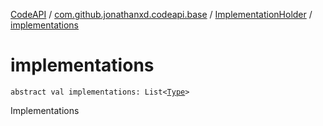[CodeAPI](../../index.md) / [com.github.jonathanxd.codeapi.base](../index.md) / [ImplementationHolder](index.md) / [implementations](.)

# implementations

`abstract val implementations: List<`[`Type`](http://docs.oracle.com/javase/6/docs/api/java/lang/reflect/Type.html)`>`

Implementations

